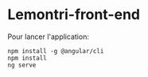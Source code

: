 # Lemontri-front-end

Pour lancer l'application:

```shell script
npm install -g @angular/cli
npm install
ng serve
```

